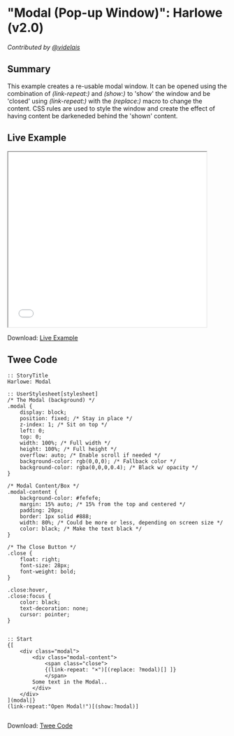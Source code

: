 # "Modal (Pop-up Window)": Harlowe (v2.0)

*Contributed by <a href="https://github.com/videlais">@videlais</a>*

## Summary
This example creates a re-usable modal window. It can be opened using the combination of *(link-repeat:)* and *(show:)* to 'show' the window and be 'closed' using *(link-repeat:)* with the *(replace:)* macro to change the content. CSS rules are used to style the window and create the effect of having content be darkeneded behind the 'shown' content.

## Live Example

<section>
<iframe src="harlowe_modal_example.html" height=400 width=90%></iframe>


Download: <a href="harlowe_modal_example.html" target="_blank">Live Example</a>
</section>

## Twee Code

```
:: StoryTitle
Harlowe: Modal

:: UserStylesheet[stylesheet]
/* The Modal (background) */
.modal {
    display: block;
    position: fixed; /* Stay in place */
    z-index: 1; /* Sit on top */
    left: 0;
    top: 0;
    width: 100%; /* Full width */
    height: 100%; /* Full height */
    overflow: auto; /* Enable scroll if needed */
    background-color: rgb(0,0,0); /* Fallback color */
    background-color: rgba(0,0,0,0.4); /* Black w/ opacity */
}

/* Modal Content/Box */
.modal-content {
    background-color: #fefefe;
    margin: 15% auto; /* 15% from the top and centered */
    padding: 20px;
    border: 1px solid #888;
    width: 80%; /* Could be more or less, depending on screen size */
  	color: black; /* Make the text black */
}

/* The Close Button */
.close {
    float: right;
    font-size: 28px;
    font-weight: bold;
}

.close:hover,
.close:focus {
    color: black;
    text-decoration: none;
    cursor: pointer;
}


:: Start
{[
	<div class="modal">
  		<div class="modal-content">
    		<span class="close">
			{(link-repeat: "×")[(replace: ?modal)[] ]}
			</span>
    	Some text in the Modal..
  		</div>
	</div>
](modal|}
(link-repeat:"Open Modal!")[(show:?modal)]


```

Download: <a href="harlowe_modal_twee.txt" target="_blank">Twee Code</a>

